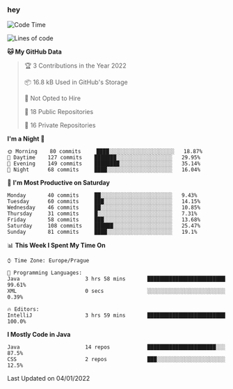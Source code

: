 ### hey

<!--START_SECTION:waka-->
![Code Time](http://img.shields.io/badge/Code%20Time-481%20hrs%2036%20mins-blue)

![Lines of code](https://img.shields.io/badge/From%20Hello%20World%20I%27ve%20Written-100%20Thousand%20lines%20of%20code-blue)

**🐱 My GitHub Data** 

> 🏆 3 Contributions in the Year 2022
 > 
> 📦 16.8 kB Used in GitHub's Storage 
 > 
> 🚫 Not Opted to Hire
 > 
> 📜 18 Public Repositories 
 > 
> 🔑 16 Private Repositories  
 > 
**I'm a Night 🦉** 

```text
🌞 Morning    80 commits     ████░░░░░░░░░░░░░░░░░░░░░   18.87% 
🌆 Daytime    127 commits    ███████░░░░░░░░░░░░░░░░░░   29.95% 
🌃 Evening    149 commits    ████████░░░░░░░░░░░░░░░░░   35.14% 
🌙 Night      68 commits     ████░░░░░░░░░░░░░░░░░░░░░   16.04%

```
📅 **I'm Most Productive on Saturday** 

```text
Monday       40 commits     ██░░░░░░░░░░░░░░░░░░░░░░░   9.43% 
Tuesday      60 commits     ███░░░░░░░░░░░░░░░░░░░░░░   14.15% 
Wednesday    46 commits     ██░░░░░░░░░░░░░░░░░░░░░░░   10.85% 
Thursday     31 commits     █░░░░░░░░░░░░░░░░░░░░░░░░   7.31% 
Friday       58 commits     ███░░░░░░░░░░░░░░░░░░░░░░   13.68% 
Saturday     108 commits    ██████░░░░░░░░░░░░░░░░░░░   25.47% 
Sunday       81 commits     ████░░░░░░░░░░░░░░░░░░░░░   19.1%

```


📊 **This Week I Spent My Time On** 

```text
⌚︎ Time Zone: Europe/Prague

💬 Programming Languages: 
Java                     3 hrs 58 mins       █████████████████████████   99.61% 
XML                      0 secs              ░░░░░░░░░░░░░░░░░░░░░░░░░   0.39%

🔥 Editors: 
IntelliJ                 3 hrs 59 mins       █████████████████████████   100.0%

```

**I Mostly Code in Java** 

```text
Java                     14 repos            ██████████████████████░░░   87.5% 
CSS                      2 repos             ███░░░░░░░░░░░░░░░░░░░░░░   12.5%

```



 Last Updated on 04/01/2022
<!--END_SECTION:waka-->

